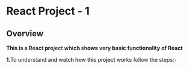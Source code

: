 # React Project - 1

## Overview

<strong>This is a React project which shows very basic functionality of React </strong>

<b>1.</b>To understand and watch how this project works follow the steps:-
